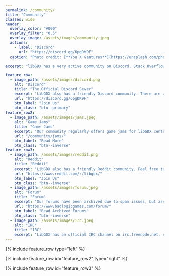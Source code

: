 ```yaml
---
permalink: /community/
title: "Community"
classes: wide
header:
  overlay_color: "#000"
  overlay_filter: "0.5"
  overlay_image: /assets/images/community.jpeg
  actions:
    - label: "Discord"
      url: "https://discord.gg/6pgDK9F"
  caption: "Photo credit: [**You X Ventures**](https://unsplash.com/photos/Oalh2MojUuk)"

excerpt: "libGDX has a very active community on Discord, Stack Overflow and Reddit. If you want to join us, the best place to start is our official Discord server."

feature_row:
  - image_path: /assets/images/discord.png
    alt: "Discord"
    title: "The Official Discord Sever"
    excerpt: 'LibGDX also has a friendly Discord community. There are a number of channels, including but not limited to: screenshot sharing, question & answers, and kotlin discussions.'
    url: "https://discord.gg/6pgDK9F"
    btn_label: "Join Us"
    btn_class: "btn--primary"
feature_row2:
  - image_path: /assets/images/jams.jpeg
    alt: "Game Jams"
    title: "Game Jams"
    excerpt: "Our community regularly offers game jams for libGDX centered around different themes."
    url: "/community/jams/"
    btn_label: "Read More"
    btn_class: "btn--inverse"
feature_row3:
  - image_path: /assets/images/reddit.png
    alt: "Reddit"
    title: "Reddit"
    excerpt: "LibGDX also has a friendly Reddit community. Feel free to join us."
    url: "https://www.reddit.com/r/libgdx/"
    btn_label: "Join Us"
    btn_class: "btn--inverse"
  - image_path: /assets/images/forum.jpeg
    alt: "Forum"
    title: "Forum"
    excerpt: "Our forums have been archived due to spam issues, but are still used as reference."
    url: "https://www.badlogicgames.com/forum/"
    btn_label: "Read Archived Forums"
    btn_class: "btn--inverse"
  - image_path: /assets/images/irc.jpeg
    alt: "IRC"
    title: "IRC"
    excerpt: "LibGDX has an official IRC channel on irc.freenode.net, channel #libgdx."
---
```


{% include feature_row type="left" %}

{% include feature_row id="feature_row2" type="right" %}

{% include feature_row id="feature_row3" %}
